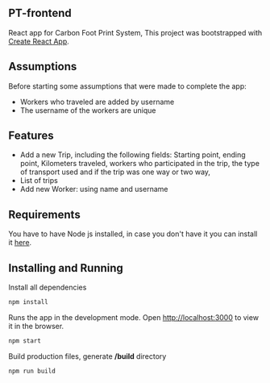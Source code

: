 ## PT-frontend

React app for Carbon Foot Print System,
This project was bootstrapped with [Create React App](https://github.com/facebook/create-react-app).
## Assumptions
Before starting some assumptions that were made to complete the app:

- Workers who traveled are added by username
- The username of the workers are unique
## Features
- Add a new Trip, including the following fields: Starting point, ending point, Kilometers traveled, workers who participated in the trip, the type of transport used and if the trip was one way or two way, 
- List of trips
- Add new Worker: using name and username

## Requirements

You have to have Node js installed, in case you don't have it you can install it [here](https://nodejs.org/en/).
## Installing and Running

Install all dependencies 
```javascript
npm install
```
Runs the app in the development mode.
Open [http://localhost:3000](http://localhost:3000) to view it in the browser.
```javascript
npm start
```
Build production files, generate **/build** directory
```javascript
npm run build
```

